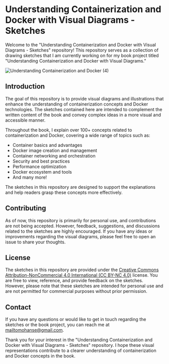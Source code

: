# Understanding Containerization and Docker with Visual Diagrams - Sketches

Welcome to the "Understanding Containerization and Docker with Visual Diagrams - Sketches" repository! This repository serves as a collection of drawing sketches that I am currently working on for my book project titled "Understanding Containerization and Docker with Visual Diagrams."

![Understanding Containerization and Docker (4)](https://github.com/Krishnamohan-Yerrabilli/Understanding-Containerization-and-Docker-with-Visual-Diagrams-Sketches/assets/58173938/87d3df71-1085-4a61-a524-e467e8951086)

## Introduction

The goal of this repository is to provide visual diagrams and illustrations that enhance the understanding of containerization concepts and Docker technologies. The sketches contained here are intended to complement the written content of the book and convey complex ideas in a more visual and accessible manner.

Throughout the book, I explain over 100+ concepts related to containerization and Docker, covering a wide range of topics such as:

- Container basics and advantages
- Docker image creation and management
- Container networking and orchestration
- Security and best practices
- Performance optimization
- Docker ecosystem and tools
- And many more!

The sketches in this repository are designed to support the explanations and help readers grasp these concepts more effectively.

## Contributing

As of now, this repository is primarily for personal use, and contributions are not being accepted. However, feedback, suggestions, and discussions related to the sketches are highly encouraged. If you have any ideas or improvements regarding the visual diagrams, please feel free to open an issue to share your thoughts.

## License

The sketches in this repository are provided under the [Creative Commons Attribution-NonCommercial 4.0 International (CC BY-NC 4.0)](LICENSE) license. You are free to view, reference, and provide feedback on the sketches. However, please note that these sketches are intended for personal use and are not permitted for commercial purposes without prior permission.

## Contact

If you have any questions or would like to get in touch regarding the sketches or the book project, you can reach me at [mailtomohanse@gmail.com](mailto:mailtomohanse@gmail.com).

Thank you for your interest in the "Understanding Containerization and Docker with Visual Diagrams - Sketches" repository. I hope these visual representations contribute to a clearer understanding of containerization and Docker concepts in the book.
